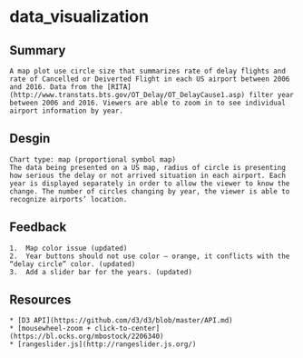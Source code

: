 # data_visualization

## Summary
    A map plot use circle size that summarizes rate of delay flights and rate of Cancelled or Deiverted Flight in each US airport between 2006 and 2016. Data from the [RITA](http://www.transtats.bts.gov/OT_Delay/OT_DelayCause1.asp) filter year between 2006 and 2016. Viewers are able to zoom in to see individual airport information by year.

## Desgin
    Chart type: map (proportional symbol map)
    The data being presented on a US map, radius of circle is presenting how serious the delay or not arrived situation in each airport. Each year is displayed separately in order to allow the viewer to know the change. The number of circles changing by year, the viewer is able to recognize airports’ location. 

## Feedback
    1.  Map color issue (updated)
    2.  Year buttons should not use color – orange, it conflicts with the “delay circle” color. (updated)
    3.  Add a slider bar for the years. (updated)

## Resources
    * [D3 API](https://github.com/d3/d3/blob/master/API.md)
    * [mousewheel-zoom + click-to-center](https://bl.ocks.org/mbostock/2206340)
    * [rangeslider.js](http://rangeslider.js.org/)
    